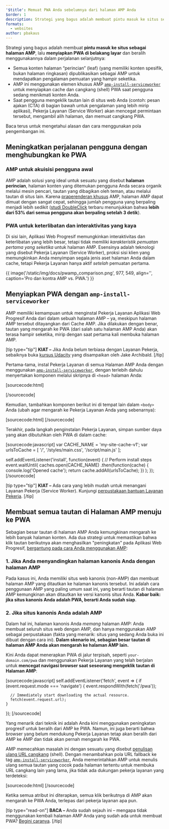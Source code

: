 ```yaml
---
'$title': Memuat PWA Anda sebelumnya dari halaman AMP Anda
$order: 1
description: Strategi yang bagus adalah membuat pintu masuk ke situs sebagai halaman AMP, lalu menyiapkan PWA di belakang layar dan beralih ....
formats:
  - websites
author: pbakaus
---
```


Strategi yang bagus adalah membuat **pintu masuk ke situs sebagai halaman AMP**, lalu **menyiapkan PWA di belakang layar** dan beralih menggunakannya dalam perjalanan selanjutnya:

- Semua konten halaman “perincian” (leaf) (yang memiliki konten spesifik, bukan halaman ringkasan) dipublikasikan sebagai AMP untuk mendapatkan pengalaman pemuatan yang hampir seketika.
- AMP ini menggunakan elemen khusus AMP [`amp-install-serviceworker`](../../../documentation/components/reference/amp-install-serviceworker.md) untuk menyiapkan cache dan cangkang (shell) PWA saat pengguna sedang menikmati konten Anda.
- Saat pengguna mengeklik tautan lain di situs web Anda (contoh: pesan ajakan (CTA) di bagian bawah untuk pengalaman yang lebih mirip aplikasi), Pekerja Layanan (Service Worker) akan mencegat permintaan tersebut, mengambil alih halaman, dan memuat cangkang PWA.

Baca terus untuk mengetahui alasan dan cara menggunakan pola pengembangan ini.

## Meningkatkan perjalanan pengguna dengan menghubungkan ke PWA

### AMP untuk akuisisi pengguna awal

AMP adalah solusi yang ideal untuk sesuatu yang disebut **halaman perincian**, halaman konten yang ditemukan pengguna Anda secara organik melalui mesin pencari, tautan yang dibagikan oleh teman, atau melalui tautan di situs lain. Karena [praperenderan khusus](../../../about/how-amp-works.html) AMP, halaman AMP dapat dimuat dengan sangat cepat, sehingga jumlah pengguna yang berpaling menjadi lebih sedikit ([studi DoubleClick](https://www.doubleclickbygoogle.com/articles/mobile-speed-matters/) terbaru menunjukkan bahwa **lebih dari 53% dari semua pengguna akan berpaling setelah 3 detik**).

### PWA untuk keterlibatan dan interaktivitas yang kaya

Di sisi lain, Aplikasi Web Progresif memungkinkan interaktivitas dan keterlibatan yang lebih besar, tetapi tidak memiliki _karakteristik pemuatan pertama yang seketika_ untuk halaman AMP. Esensinya adalah teknologi yang disebut Pekerja Layanan (Service Worker), proksi sisi klien yang memungkinkan Anda menyimpan segala jenis aset halaman Anda dalam cache, tetapi Pekerja Layanan hanya aktif _setelah_ pemuatan pertama.

{{ image('/static/img/docs/pwamp_comparison.png', 977, 549, align='', caption='Pro dan kontra AMP vs. PWA.') }}

## Menyiapkan PWA dengan `amp-install-serviceworker`

AMP memiliki kemampuan untuk menginstal Pekerja Layanan Aplikasi Web Progresif Anda dari dalam sebuah halaman AMP – ya, meskipun halaman AMP tersebut ditayangkan dari Cache AMP. Jika dilakukan dengan benar, tautan yang mengarah ke PWA (dari salah satu halaman AMP Anda) akan terasa hampir seketika, mirip dengan saat pertama kali membuka halaman AMP.

[tip type="tip"] **KIAT –** Jika Anda belum terbiasa dengan Layanan Pekerja, sebaiknya buka [kursus Udacity](https://www.udacity.com/course/offline-web-applications--ud899) yang disampaikan oleh Jake Archibald. [/tip]

Pertama-tama, instal Pekerja Layanan di semua Halaman AMP Anda dengan menggunakan [`amp-install-serviceworker`](../../../documentation/components/reference/amp-install-serviceworker.md), dengan terlebih dahulu menyertakan komponen melalui skripnya di `<head>` halaman Anda:

[sourcecode:html]

<script async custom-element="amp-install-serviceworker"
  src="https://cdn.ampproject.org/v0/amp-install-serviceworker-0.1.js"></script>

[/sourcecode]

Kemudian, tambahkan komponen berikut ini di tempat lain dalam `<body>` Anda (ubah agar mengarah ke Pekerja Layanan Anda yang sebenarnya):

[sourcecode:html]
<amp-install-serviceworker
      src="https://www.your-domain.com/serviceworker.js"
      layout="nodisplay">
</amp-install-serviceworker>
[/sourcecode]

Terakhir, pada langkah penginstalan Pekerja Layanan, simpan sumber daya yang akan dibutuhkan oleh PWA di dalam cache:

[sourcecode:javascript]
var CACHE_NAME = 'my-site-cache-v1';
var urlsToCache = [
'/',
'/styles/main.css',
'/script/main.js'
];

self.addEventListener('install', function(event) {
// Perform install steps
event.waitUntil(
caches.open(CACHE_NAME)
.then(function(cache) {
console.log('Opened cache');
return cache.addAll(urlsToCache);
})
);
});
[/sourcecode]

[tip type="tip"] **KIAT –** Ada cara yang lebih mudah untuk menangani Layanan Pekerja (Service Worker). Kunjungi [perpustakaan bantuan Layanan Pekerja](https://github.com/GoogleChrome/sw-helpers). [/tip]

## Membuat semua tautan di Halaman AMP menuju ke PWA

Sebagian besar tautan di halaman AMP Anda kemungkinan mengarah ke lebih banyak halaman konten. Ada dua strategi untuk memastikan bahwa klik tautan berikutnya akan menghasilkan "peningkatan" pada Aplikasi Web Progresif, [bergantung pada cara Anda menggunakan AMP](../../../documentation/guides-and-tutorials/optimize-measure/discovery.md):

### 1. Jika Anda menyandingkan halaman kanonis Anda dengan halaman AMP

Pada kasus ini, Anda memiliki situs web kanonis (non-AMP) dan membuat halaman AMP yang ditautkan ke halaman kanonis tersebut. Ini adalah cara penggunaan AMP yang paling umum saat ini, yang berarti tautan di halaman AMP kemungkinan akan ditautkan ke versi kanonis situs Anda. **Kabar baik: jika situs kanonis Anda adalah PWA, berarti Anda sudah siap**.

### 2. Jika situs kanonis Anda adalah AMP

Dalam hal ini, halaman kanonis Anda _memang_ halaman AMP: Anda membuat seluruh situs web dengan AMP, dan hanya menggunakan AMP sebagai perpustakaan (fakta yang menarik: situs yang sedang Anda buka ini dibuat dengan cara ini). **Dalam skenario ini, sebagian besar tautan di halaman AMP Anda akan mengarah ke halaman AMP lain.**

Kini Anda dapat menerapkan PWA di jalur terpisah, seperti `your-domain.com/pwa` dan menggunakan Pekerja Layanan yang telah berjalan untuk **mencegat navigasi browser saat seseorang mengeklik tautan di Halaman AMP**:

[sourcecode:javascript]
self.addEventListener('fetch', event => {
if (event.request.mode === 'navigate') {
event.respondWith(fetch('/pwa'));

      // Immediately start downloading the actual resource.
      fetch(event.request.url);
    }

});
[/sourcecode]

Yang menarik dari teknik ini adalah Anda kini menggunakan peningkatan progresif untuk beralih dari AMP ke PWA. Namun, ini juga berarti bahwa browser yang belum mendukung Pekerja Layanan tetap akan beralih dari AMP ke AMP dan tidak akan pernah mengarah ke PWA.

AMP memecahkan masalah ini dengan sesuatu yang disebut [penulisan ulang URL cangkang](../../../documentation/components/reference/amp-install-serviceworker.md#shell-url-rewrite) (shell). Dengan menambahkan pola URL fallback ke tag [`amp-install-serviceworker`](../../../documentation/components/reference/amp-install-serviceworker.md), Anda memerintahkan AMP untuk menulis ulang semua tautan yang cocok pada halaman tertentu untuk membuka URL cangkang lain yang lama, jika tidak ada dukungan pekerja layanan yang terdeteksi:

[sourcecode:html]
<amp-install-serviceworker
      src="https://www.your-domain.com/serviceworker.js"
      layout="nodisplay"
      data-no-service-worker-fallback-url-match=".*"
      data-no-service-worker-fallback-shell-url="https://www.your-domain.com/pwa">
</amp-install-serviceworker>
[/sourcecode]

Ketika semua atribut ini diterapkan, semua klik berikutnya di AMP akan mengarah ke PWA Anda, terlepas dari pekerja layanan apa pun.

[tip type="read-on"] **BACA –** Anda sudah sejauh ini – mengapa tidak menggunakan kembali halaman AMP Anda yang sudah ada untuk membuat PWA? [Begini caranya](amp-in-pwa.md). [/tip]
